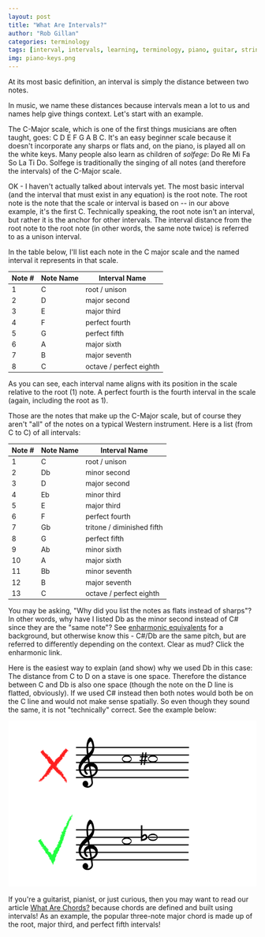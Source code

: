 ```yaml
---
layout: post
title: "What Are Intervals?"
author: "Rob Gillan"
categories: terminology
tags: [interval, intervals, learning, terminology, piano, guitar, stringed, instruments, instrument]
img: piano-keys.png
---
```

At its most basic definition, an interval is simply the distance between two notes.

In music, we name these distances because intervals mean a lot to us and names help give things context. Let's start with an example.

The C-Major scale, which is one of the first things musicians are often taught, goes: C D E F G A B C. It's an easy beginner scale because it doesn't incorporate any sharps or flats and, on the piano, is played all on the white keys. Many people also learn as children of *solfege*: Do Re Mi Fa So La Ti Do. Solfege is traditionally the singing of all notes (and therefore the intervals) of the C-Major scale.

OK - I haven't actually talked about intervals yet. The most basic interval (and the interval that must exist in any equation) is the root note. The root note is the note that the scale or interval is based on -- in our above example, it's the first C. Technically speaking, the root note isn't an interval, but rather it is the anchor for other intervals. The interval distance from the root note to the root note (in other words, the same note twice) is referred to as a unison interval.

In the table below, I'll list each note in the C major scale and the named interval it represents in that scale.

| Note #      | Note Name | Interval Name             |
|---          |---        |-------------------------  |
|1            | C         | root / unison             |
|2            | D         | major second              |
|3            | E         | major third               |
|4            | F         | perfect fourth            |
|5            | G         | perfect fifth             |
|6            | A         | major sixth               |
|7            | B         | major seventh             |
|8            | C         | octave / perfect eighth   |  

As you can see, each interval name aligns with its position in the scale relative to the root (1) note. A perfect fourth is the fourth interval in the scale (again, including the root as 1).

Those are the notes that make up the C-Major scale, but of course they aren't "all" of the notes on a typical Western instrument. Here is a list (from C to C) of all intervals:

|Note # | Note Name | Interval Name             |
|---    |---        |-------------------------  |
| 1     | C         | root / unison             |
| 2     | Db        | minor second              |
| 3     | D         | major second              |
| 4     | Eb        | minor third               |
| 5     | E         | major third               |
| 6     | F         | perfect fourth            |
| 7     | Gb        | tritone / diminished fifth |
| 8     | G         | perfect fifth             |
| 9     | Ab        | minor sixth               |
| 10    | A         | major sixth               |
| 11    | Bb        | minor seventh             |
| 12    | B         | major seventh             |
| 13    | C         | octave / perfect eighth   |

You may be asking, "Why did you list the notes as flats instead of sharps"? In other words, why have I listed Db as the minor second instead of C# since they are the "same note"? See [enharmonic equivalents] for a background, but otherwise know this - C#/Db are the same pitch, but are referred to differently depending on the context. Clear as mud? Click the enharmonic link.

Here is the easiest way to explain (and show) why we used Db in this case: The distance from C to D on a stave is one space. Therefore the distance between C and Db is also one space (though the note on the D line is flatted, obviously). If we used C# instead then both notes would both be on the C line and would not make sense spatially. So even though they sound the same, it is not "technically" correct. See the example below:

![Enharmonic Intervals](/assets/img/whatareintervals/enharmonic-intervals.png)

If you're a guitarist, pianist, or just curious, then you may want to read our article [What Are Chords?] because chords are defined and built using intervals! As an example, the popular three-note major chord is made up of the root, major third, and perfect fifth intervals!

[enharmonic equivalents]: https://en.wikipedia.org/wiki/Enharmonic
[What Are Chords?]: /terminology/WhatAreChords
